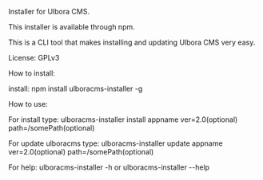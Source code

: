 Installer for Ulbora CMS. 

This installer is available through npm.

This is a CLI tool that makes installing and updating Ulbora CMS very easy.

License: GPLv3

How to install:

install: npm install ulboracms-installer -g



How to use:

For install type: ulboracms-installer install appname ver=2.0(optional) path=/somePath(optional)

For update ulboracms type: ulboracms-installer update appname ver=2.0(optional) path=/somePath(optional)


For help: ulboracms-installer -h
or ulboracms-installer --help



